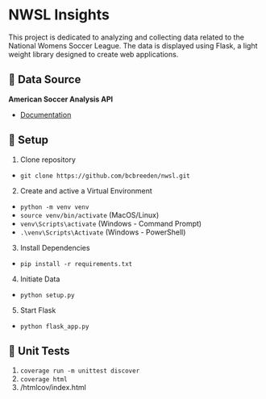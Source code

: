# NWSL Insights
This project is dedicated to analyzing and collecting data related to the National Womens Soccer League. The data is displayed using Flask, a light weight library designed to create web applications.

## 📡 Data Source
**American Soccer Analysis API**
- [Documentation](https://app.americansocceranalysis.com/api/v1/__docs__/)

## 🧰 Setup
1. Clone repository
- `git clone https://github.com/bcbreeden/nwsl.git`
2. Create and active a Virtual Environment
- `python -m venv venv`
- `source venv/bin/activate` (MacOS/Linux)
- `venv\Scripts\activate` (Windows - Command Prompt)
- `.\venv\Scripts\Activate` (Windows - PowerShell)
3. Install Dependencies
- `pip install -r requirements.txt`
4. Initiate Data
- `python setup.py`
5. Start Flask
- `python flask_app.py`

## 🧪 Unit Tests
1. `coverage run -m unittest discover`
2. `coverage html`
3. /htmlcov/index.html